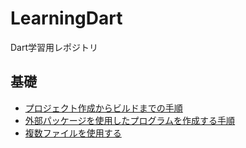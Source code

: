 # LearningDart
Dart学習用レポジトリ

## 基礎
- [プロジェクト作成からビルドまでの手順](./dart_start_project/README.md)
- [外部パッケージを使用したプログラムを作成する手順](./dart_use_package/README.md)
- [複数ファイルを使用する](./dart_multi_file/README.md)
